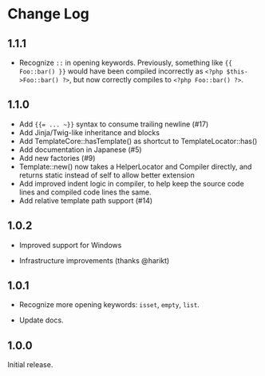 # Change Log

## 1.1.1

- Recognize `::` in opening keywords. Previously, something like `{{ Foo::bar() }}` would have been compiled incorrectly as `<?php $this->Foo::bar() ?>`, but now correctly compiles to `<?php Foo::bar() ?>`.

## 1.1.0

- Add `{{= ... ~}}` syntax to consume trailing newline (#17)
- Add Jinja/Twig-like inheritance and blocks
- Add TemplateCore::hasTemplate() as shortcut to TemplateLocator::has()
- Add documentation in Japanese (#5)
- Add new factories (#9)
- Template::new() now takes a HelperLocator and Compiler directly, and returns static instead of self to allow better extension
- Add improved indent logic in compiler, to help keep the source code lines and compiled code lines the same.
- Add relative template path support (#14)

## 1.0.2

- Improved support for Windows

- Infrastructure improvements (thanks @harikt)

## 1.0.1

- Recognize more opening keywords: `isset`, `empty`, `list`.

- Update docs.

## 1.0.0

Initial release.
